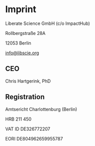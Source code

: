 # Imprint

Liberate Science GmbH (c/o ImpactHub)

Rollbergstraße 28A

12053 Berlin

<info@libscie.org>

## CEO

Chris Hartgerink, PhD

## Registration

Amtsericht Charlottenburg (Berlin)

HRB 211 450

VAT ID DE326772207

EORI DE804962659955787
